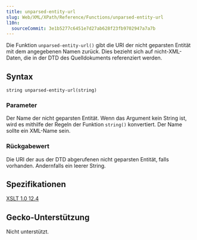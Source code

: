 ```yaml
---
title: unparsed-entity-url
slug: Web/XML/XPath/Reference/Functions/unparsed-entity-url
l10n:
  sourceCommit: 3e1b5277c6451e7d27ab628f23fb9702947a7a7b
---
```


Die Funktion `unparsed-entity-url()` gibt die URI der nicht geparsten Entität mit dem angegebenen Namen zurück. Dies bezieht sich auf nicht-XML-Daten, die in der DTD des Quelldokuments referenziert werden.

## Syntax

```plain
string unparsed-entity-url(string)
```

### Parameter

Der Name der nicht geparsten Entität. Wenn das Argument kein String ist, wird es mithilfe der Regeln der Funktion `string()` konvertiert. Der Name sollte ein XML-Name sein.

### Rückgabewert

Die URI der aus der DTD abgerufenen nicht geparsten Entität, falls vorhanden. Andernfalls ein leerer String.

## Spezifikationen

[XSLT 1.0 12.4](https://www.w3.org/TR/1999/REC-xslt-19991116/#function-unparsed-entity-uri)

## Gecko-Unterstützung

Nicht unterstützt.
